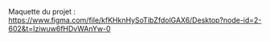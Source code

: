 Maquette du projet : https://www.figma.com/file/kfKHknHySoTibZfdolGAX6/Desktop?node-id=2-602&t=Iziwuw6fHDvWAnYw-0
